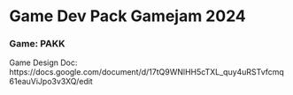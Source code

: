 <h1>Game Dev Pack Gamejam 2024</h1>
<h3>Game: PAKK</h3>
<p>
Game Design Doc:
https://docs.google.com/document/d/17tQ9WNlHH5cTXL_quy4uRSTvfcmq61eauViJpo3v3XQ/edit
</p>
